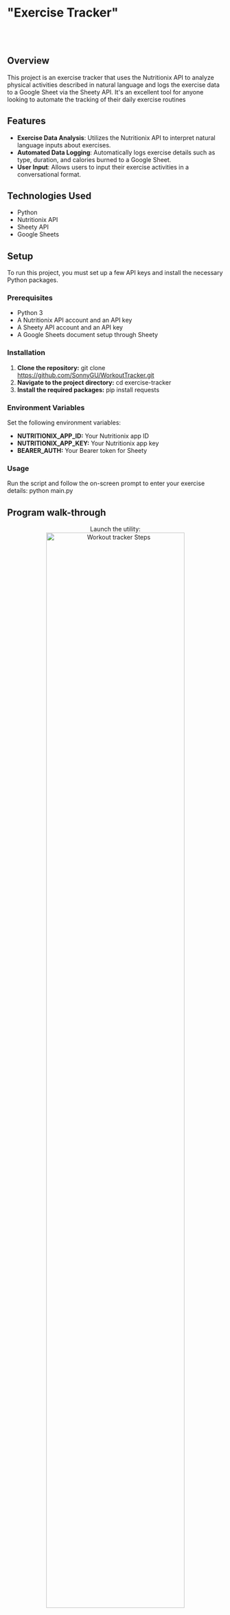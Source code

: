 # "Exercise Tracker"
<br />
</br>

## Overview

This project is an exercise tracker that uses the Nutritionix API to analyze physical activities described in natural language and logs the exercise data to a Google Sheet via the Sheety API. 
It's an excellent tool for anyone looking to automate the tracking of their daily exercise routines
<br />


## Features

- **Exercise Data Analysis**: Utilizes the Nutritionix API to interpret natural language inputs about exercises.
- **Automated Data Logging**: Automatically logs exercise details such as type, duration, and calories burned to a Google Sheet.
- **User Input**: Allows users to input their exercise activities in a conversational format.

## Technologies Used

- Python 
- Nutritionix API
- Sheety API
- Google Sheets

## Setup

To run this project, you must set up a few API keys and install the necessary Python packages.

### Prerequisites

- Python 3
- A Nutritionix API account and an API key
- A Sheety API account and an API key
- A Google Sheets document setup through Sheety

### Installation

1. **Clone the repository:** git clone https://github.com/SonnyGU/WorkoutTracker.git
2. **Navigate to the project directory:** cd exercise-tracker
3. **Install the required packages:** pip install requests

### Environment Variables
Set the following environment variables:

- **NUTRITIONIX_APP_ID:** Your Nutritionix app ID
- **NUTRITIONIX_APP_KEY:** Your Nutritionix app key
- **BEARER_AUTH:** Your Bearer token for Sheety

### Usage

Run the script and follow the on-screen prompt to enter your exercise details: python main.py

## Program walk-through

<p align="center">
Launch the utility: <br/>
<img src="https://i.imgur.com/x9zSXqH.png" height="80%" width="80%" alt="Workout tracker Steps""/>
<br />
<br />
You'll be prompted to enter your workout:  <br/>
<img src="https://i.imgur.com/IpBfEih.png" height="50%" width="50%" alt="Workout tracker Steps""/>
<br />
<br /> 
The Parsed response from Nutritionix:    <br/>
<img src="https://i.imgur.com/OZ6O0Nx.png" height="70%" width="80%" alt="Workout tracker Steps""/>
<br />
<br /> 
The Parsed response from Sheety:    <br/>
<img src="https://i.imgur.com/pVniUv4.png" height="50%" width="50%" alt="Workout tracker Steps""/>
<br />
<br /> 
The Structured data is then added to Google sheets via Sheety:   <br/>
<img src="https://i.imgur.com/wLQZfTC.png" height="50%" width="50%" alt="Workout tracker Steps""/>
<br />
<br /> 
